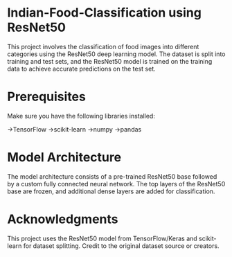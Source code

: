 # Indian-Food-Classification using ResNet50

This project involves the classification of food images into different categories using the ResNet50 deep learning model. The dataset is split into training and test sets, and the ResNet50 model is trained on the training data to achieve accurate predictions on the test set.

# Prerequisites
Make sure you have the following libraries installed:

->TensorFlow
->scikit-learn
->numpy
->pandas

# Model Architecture
The model architecture consists of a pre-trained ResNet50 base followed by a custom fully connected neural network. The top layers of the ResNet50 base are frozen, and additional dense layers are added for classification.

# Acknowledgments
This project uses the ResNet50 model from TensorFlow/Keras and scikit-learn for dataset splitting.
Credit to the original dataset source or creators.
